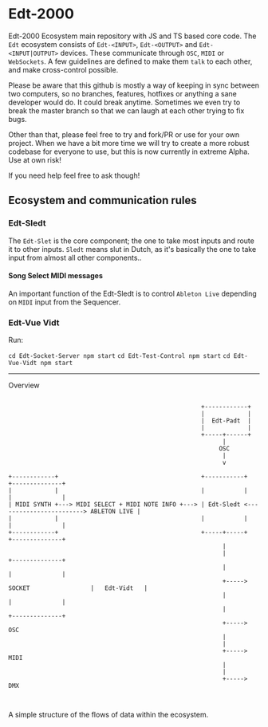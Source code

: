 # Edt-2000

Edt-2000 Ecosystem main repository with JS and TS based core code. The `Edt` ecosystem consists of `Edt-<INPUT>`, `Edt-<OUTPUT>` and `Edt-<INPUT|OUTPUT>` devices. These communicate through `OSC`, `MIDI` or `WebSockets`. A few guidelines are defined to make them `talk` to each other, and make cross-control possible.

Please be aware that this github is mostly a way of keeping in sync between two computers, so no branches, features, hotfixes or anything a sane developer would do. It could break anytime. Sometimes we even try to break the master branch so that we can laugh at each other trying to fix bugs.

Other than that, please feel free to try and fork/PR or use for your own project. When we have a bit more time we will try to create a more robust codebase for everyone to use, but this is now currently in extreme Alpha. Use at own risk!

If you need help feel free to ask though!

## Ecosystem and communication rules



### Edt-Sledt

The `Edt-Slet` is the core component; the one to take most inputs and route it to other inputs. `Sledt` means slut in Dutch, as it's basically the one to take input from almost all other components..

#### Song Select MIDI messages

An important function of the Edt-Sledt is to control `Ableton Live` depending on `MIDI` input from the Sequencer.   



### Edt-Vue Vidt
Run: 

`cd Edt-Socket-Server npm start`
`cd Edt-Test-Control npm start`
`cd Edt-Vue-Vidt npm start`













---


Overview
```text

                                                      +------------+
                                                      |            |
                                                      |  Edt-Padt  |
                                                      |            |
                                                      +-----+------+
                                                            |
                                                           OSC
                                                            |
                                                            v

+------------+                                        +-----------+                        +--------------+
|            |                                        |           |                        |              |
| MIDI SYNTH +---> MIDI SELECT + MIDI NOTE INFO +---> | Edt-Sledt <------------------------> ABLETON LIVE |
|            |                                        |           |                        |              |
+------------+                                        +-----+-----+                        +--------------+
                                                            |
                                                            |                              +--------------+
                                                            |                              |              |
                                                            +-----> SOCKET                 |   Edt-Vidt   |
                                                            |                              |              |
                                                            |                              +--------------+
                                                            +-----> OSC
                                                            |
                                                            |
                                                            +-----> MIDI
                                                            |
                                                            |
                                                            +-----> DMX



```

A simple structure of the flows of data within the ecosystem.
